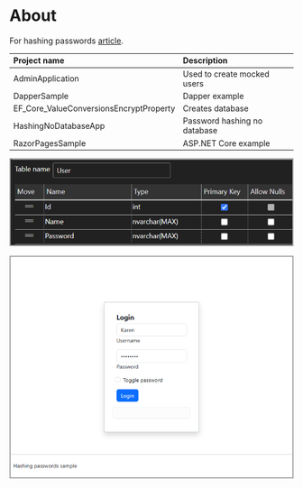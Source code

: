 # About

For hashing passwords [article](https://dev.to/karenpayneoregon/storing-passwords-safely-c-ifh).


| Project name        |   Description    
|:------------- |:-------------|
| AdminApplication | Used to create mocked users |  
| DapperSample | Dapper example |
| EF_Core_ValueConversionsEncryptProperty | Creates database |  
| HashingNoDatabaseApp | Password hashing no database |  
| RazorPagesSample | ASP.NET Core example |  

![F1](assets/F1.png)

![F2](assets/F2.png)